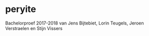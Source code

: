 # peryite
Bachelorproef 2017-2018 van Jens Bijtebiet, Lorin Teugels, Jeroen Verstraelen en Stijn Vissers
